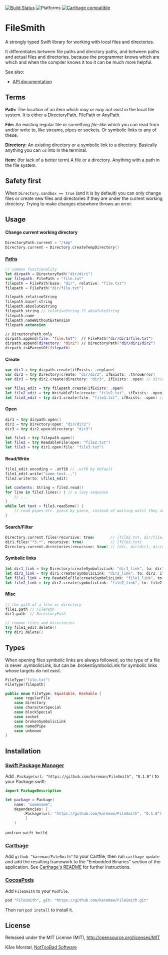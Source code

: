 [![Build Status](https://travis-ci.org/kareman/FileSmith.svg?branch=master)](https://travis-ci.org/kareman/FileSmith) ![Platforms](https://img.shields.io/badge/platforms-macOS%20%7C%20iOS%20%7C%20tvOS%20%7C%20WatchOS%20%7C%20Linux-lightgrey.svg) [![Carthage compatible](https://img.shields.io/badge/Carthage-compatible-4BC51D.svg?style=flat)](https://github.com/Carthage/Carthage)

# FileSmith

A strongly typed Swift library for working with local files and directories.

It differentiates between file paths and directory paths, and between paths and actual files and directories, because the programmer knows which are which and when the compiler knows it too it can be much more helpful. 

See also:
- [API documentation](https://kareman.github.io/FileSmith/)

## Terms

**Path:**
The location of an item _which may or may not exist_ in the local file system. It is either a [DirectoryPath](https://kareman.github.io/FileSmith/Structs/DirectoryPath.html), [FilePath](https://kareman.github.io/FileSmith/Structs/FilePath.html) or [AnyPath](https://kareman.github.io/FileSmith/Structs/AnyPath.html).

**File:**
An existing regular file or something _file-like_ which you can read from and/or write to, like streams, pipes or sockets. Or symbolic links to any of these.

**Directory:**
An existing directory or a symbolic link to a directory. Basically anything you can `cd` into in the terminal.

**Item:**
(for lack of a better term)
A file or a directory. Anything with a path in the file system.

## Safety first

When `Directory.sandbox == true` (and it is by default) you can only change files or create new files and directories if they are under the current working directory. Trying to make changes elsewhere throws an error.

## Usage

#### Change current working directory

```swift
DirectoryPath.current = "/tmp"
Directory.current = Directory.createTempDirectory()
```

#### [Paths](https://kareman.github.io/FileSmith/Protocols/Path.html)

```swift
// common functionality
let dirpath = DirectoryPath("dir/dir1")
var filepath: FilePath = "file.txt"
filepath = FilePath(base: "dir", relative: "file.txt")
filepath = FilePath("dir/file.txt")

filepath.relativeString
filepath.base?.string
filepath.absoluteString
filepath.string // relativeString ?? absoluteString
filepath.name
filepath.nameWithoutExtension
filepath.extension

// DirectoryPath only
dirpath.append(file: "file.txt")  // FilePath("dir/dir1/file.txt")
dirpath.append(directory: "dir2") // DirectoryPath("dir/dir1/dir2")
dirpath.isAParentOf(filepath)
```

#### Create

```swift
var dir1 = try dirpath.create(ifExists: .replace)
var dir2 = try Directory(create: "dir/dir2", ifExists: .throwError)
var dir3 = try dir2.create(directory: "dir3", ifExists: .open) // dir/dir2/dir3

var file1_edit = try filepath.create(ifExists: .open)
let file2_edit = try WritableFile(create: "file2.txt", ifExists: .open)
let file3_edit = try dir1.create(file: "file3.txt", ifExists: .open) // dir/dir1/file3
```

#### Open

```swift
dir1 = try dirpath.open()
dir2 = try Directory(open: "dir/dir2")
dir3 = try dir2.open(directory: "dir3")

let file1 = try filepath.open()
let file2 = try ReadableFile(open: "file2.txt")
let file3 = try dir1.open(file: "file3.txt")
```

#### Read/Write

```swift
file1_edit.encoding = .utf16 // .utf8 by default
file1_edit.write("some text...")
file2.write(to: &file1_edit)

let contents: String = file3.read()
for line in file3.lines() { // a lazy sequence
	// ...
}
while let text = file3.readSome() {
	// read pipes etc. piece by piece, instead of waiting until they are closed.
}
```

#### Search/Filter

```swift
Directory.current.files(recursive: true)       // [file2.txt, dir/file1.txt, dir/dir1/file3.txt]
dir1.files("*3.*", recursive: true)            // [file3.txt]
Directory.current.directories(recursive: true) // [dir, dir/dir1, dir/dir2, dir/dir2/dir3]
```

#### Symbolic links

```swift
let dir1_link = try Directory(createSymbolicLink: "dir1_link", to: dir1, ifExists: .open)
let dir2_link = try dir1.create(symbolicLink: "dir2_link", to: dir2, ifExists: .open)
let file1_link = try ReadableFile(createSymbolicLink: "file1_link", to: file1, ifExists: .open)
let file2_link = try dir2.create(symbolicLink: "file2_link", to: file2, ifExists: .open) as ReadableFile
```

#### Misc

```swift
// the path of a file or directory
file1.path // FilePath
dir1.path  // DirectoryPath

// remove files and directories
try file1_edit.delete()
try dir1.delete()
```

## Types

When opening files symbolic links are always followed, so the type of a file is never .symbolicLink, but can be .brokenSymbolicLink for symbolic links whose targets do not exist.

```swift
FileType("file.txt")
FileType(filepath)

public enum FileType: Equatable, Hashable {
	case regularFile
	case directory
	case characterSpecial
	case blockSpecial
	case socket
	case brokenSymbolicLink
	case namedPipe
	case unknown
}
```

## Installation

### [Swift Package Manager](https://github.com/apple/swift-package-manager)

Add `.Package(url: "https://github.com/kareman/FileSmith", "0.1.0")` to your Package.swift:

```swift
import PackageDescription

let package = Package(
	name: "somename",
	dependencies: [
		.Package(url: "https://github.com/kareman/FileSmith", "0.1.0")
		 ]
	)
```

and run `swift build`.

### [Carthage](https://github.com/Carthage/Carthage)

Add `github "kareman/FileSmith"` to your Cartfile, then run `carthage update` and add the resulting framework to the "Embedded Binaries" section of the application. See [Carthage's README][carthage-installation] for further instructions.

[carthage-installation]: https://github.com/Carthage/Carthage/blob/master/README.md#adding-frameworks-to-an-application

### [CocoaPods](https://cocoapods.org/)

Add `FileSmith` to your `Podfile`.

```Ruby
pod "FileSmith", git: "https://github.com/kareman/FileSmith.git"
```

Then run `pod install` to install it.

## License

Released under the MIT License (MIT), http://opensource.org/licenses/MIT

Kåre Morstøl, [NotTooBad Software](http://nottoobadsoftware.com)

